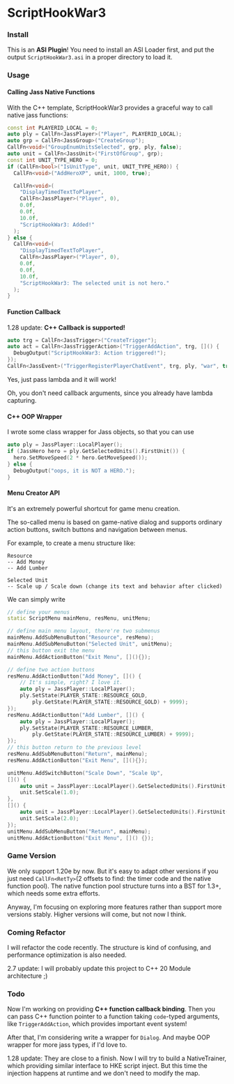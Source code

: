 # ScriptHookWar3

### Install

This is an **ASI Plugin**! You need to install an ASI Loader first, and put the output `ScriptHookWar3.asi` in a proper directory to load it.

### Usage

#### Calling Jass Native Functions

With the C++ template, ScriptHookWar3 provides a graceful way to call native jass functions:

```cpp
const int PLAYERID_LOCAL = 0;
auto ply = CallFn<JassPlayer>("Player", PLAYERID_LOCAL);
auto grp = CallFn<JassGroup>("CreateGroup");
CallFn<void>("GroupEnumUnitsSelected", grp, ply, false);
auto unit = CallFn<JassUnit>("FirstOfGroup", grp);
const int UNIT_TYPE_HERO = 0;
if (CallFn<bool>("IsUnitType", unit, UNIT_TYPE_HERO)) {
  CallFn<void>("AddHeroXP", unit, 1000, true);

  CallFn<void>(
    "DisplayTimedTextToPlayer",
    CallFn<JassPlayer>("Player", 0),
    0.0f,
    0.0f,
    10.0f,
    "ScriptHookWar3: Added!"
  );
} else {
  CallFn<void>(
    "DisplayTimedTextToPlayer",
    CallFn<JassPlayer>("Player", 0),
    0.0f,
    0.0f,
    10.0f,
    "ScriptHookWar3: The selected unit is not hero."
  );
}


```

#### Function Callback

1.28 update: **C++ Callback is supported!**

```cpp
auto trg = CallFn<JassTrigger>("CreateTrigger");
auto act = CallFn<JassTriggerAction>("TriggerAddAction", trg, []() {
  DebugOutput("ScriptHookWar3: Action triggered!");
});
CallFn<JassEvent>("TriggerRegisterPlayerChatEvent", trg, ply, "war", true);
```

Yes, just pass lambda and it will work!

Oh, you don't need callback arguments, since you already have lambda capturing.

#### C++ OOP Wrapper

I wrote some class wrapper for Jass objects, so that you can use

```cpp
auto ply = JassPlayer::LocalPlayer();
if (JassHero hero = ply.GetSelectedUnits().FirstUnit()) {
  hero.SetMoveSpeed(2 * hero.GetMoveSpeed());
} else {
  DebugOutput("oops, it is NOT a HERO.");
}
```

#### Menu Creator API

It's an extremely powerful shortcut for game menu creation.

The so-called menu is based on game-native dialog and supports ordinary action buttons, switch buttons and navigation between menus.

For example, to create a menu structure like:

```
Resource
-- Add Money
-- Add Lumber

Selected Unit
-- Scale up / Scale down (change its text and behavior after clicked)
```

We can simply write

```cpp
// define your menus
static ScriptMenu mainMenu, resMenu, unitMenu;

// define main menu layout, there're two submenus
mainMenu.AddSubMenuButton("Resource", resMenu);
mainMenu.AddSubMenuButton("Selected Unit", unitMenu);
// this button exit the menu
mainMenu.AddActionButton("Exit Menu", [](){});

// define two action buttons
resMenu.AddActionButton("Add Money", []() {
    // It's simple, right? I love it.
    auto ply = JassPlayer::LocalPlayer();
    ply.SetState(PLAYER_STATE::RESOURCE_GOLD,
        ply.GetState(PLAYER_STATE::RESOURCE_GOLD) + 9999);
});
resMenu.AddActionButton("Add Lumber", []() {
    auto ply = JassPlayer::LocalPlayer();
    ply.SetState(PLAYER_STATE::RESOURCE_LUMBER,
        ply.GetState(PLAYER_STATE::RESOURCE_LUMBER) + 9999);
});
// this button return to the previous level
resMenu.AddSubMenuButton("Return", mainMenu);
resMenu.AddActionButton("Exit Menu", [](){});

unitMenu.AddSwitchButton("Scale Down", "Scale Up",
[]() {
    auto unit = JassPlayer::LocalPlayer().GetSelectedUnits().FirstUnit();
    unit.SetScale(1.0);
},
[]() {
    auto unit = JassPlayer::LocalPlayer().GetSelectedUnits().FirstUnit();
    unit.SetScale(2.0);
});
unitMenu.AddSubMenuButton("Return", mainMenu);
unitMenu.AddActionButton("Exit Menu", []() {});
```

### Game Version

We only support 1.20e by now. But it's easy to adapt other versions if you just need `CallFn<RetTy>`(2 offsets to find: the timer code and the native function pool). The native function pool structure turns into a BST for 1.3+, which needs some extra efforts.

Anyway, I'm focusing on exploring more features rather than support more versions stably. Higher versions will come, but not now I think.

### Coming Refactor

I will refactor the code recently. The structure is kind of confusing, and performance optimization is also needed.

2.7 update: I will probably update this project to C++ 20 Module architecture ;)

### Todo

Now I'm working on providing **C++ function callback binding**. Then you can pass C++ function pointer to a function taking `code`-typed arguments, like `TriggerAddAction`, which provides important event system!

After that, I'm considering write a wrapper for `Dialog`. And maybe OOP wrapper for more jass types, if I'd love to.

1.28 update: They are close to a finish. Now I will try to build a NativeTrainer, which providing similar interface to HKE script inject. But this time the injection happens at runtime and we don't need to modify the map.